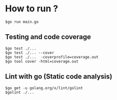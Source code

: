 # How to run ?
```
$go run main.go
```

## Testing and code coverage
```
$go test ./...
$go test ./... --cover
$go test ./...  -coverprofile=coverage.out
$go tool cover -html=coverage.out
```

## Lint with go (Static code analysis)
```
$go get -u golang.org/x/lint/golint
$golint ./...
```

